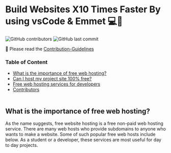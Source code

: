 # Build Websites X10 Times Faster By using vsCode & Emmet 💻🚀

<img alt="GitHub contributors" src="https://img.shields.io/github/contributors/samithawijesekara/Free-WebHosting-Services-for-Developers?color=green&logo=GitHub"> <img alt="GitHub last commit" src="https://img.shields.io/github/last-commit/samithawijesekara/Free-WebHosting-Services-for-Developers?logo=Git&logoColor=white">

📕 Please read the [Contribution-Guidelines](contribution.md)

### Table of Content
- [What is the importance of free web hosting?](#What)<br>
- [Can I host my project site 100% free?](#free)<br>
- [Free web hosting services for developers](#services)<br>
- [Contributors](#contributors)<br><br>

## What is the importance of free web hosting?<a name="What"/>
As the name suggests, free website hosting is a free non-paid web hosting service. There are many web hosts who provide subdomains to anyone who wants to make a website. Some of such popular free web hosts include below. As a student or a developer, these services are most useful for day to day projects.<br>
